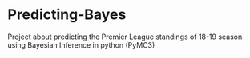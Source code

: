 # Predicting-Bayes
Project about predicting the Premier League standings of 18-19 season using Bayesian Inference in python (PyMC3) 
